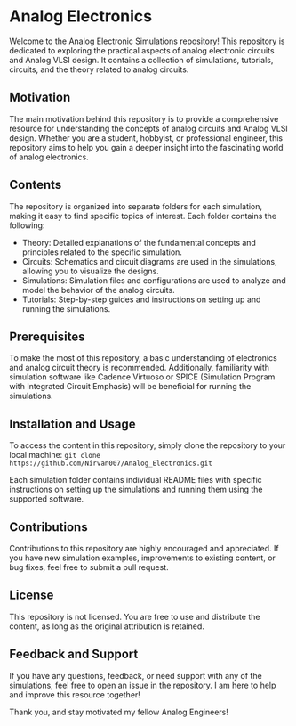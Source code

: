 # Analog Electronics

Welcome to the Analog Electronic Simulations repository! This repository is dedicated to exploring the practical aspects of analog electronic circuits and Analog VLSI design. It contains a collection of simulations, tutorials, circuits, and the theory related to analog circuits.

## Motivation
The main motivation behind this repository is to provide a comprehensive resource for understanding the concepts of analog circuits and Analog VLSI design. Whether you are a student, hobbyist, or professional engineer, this repository aims to help you gain a deeper insight into the fascinating world of analog electronics.

## Contents
The repository is organized into separate folders for each simulation, making it easy to find specific topics of interest. Each folder contains the following:

* Theory: Detailed explanations of the fundamental concepts and principles related to the specific simulation.
* Circuits: Schematics and circuit diagrams are used in the simulations, allowing you to visualize the designs.
* Simulations: Simulation files and configurations are used to analyze and model the behavior of the analog circuits.
* Tutorials: Step-by-step guides and instructions on setting up and running the simulations.

## Prerequisites
To make the most of this repository, a basic understanding of electronics and analog circuit theory is recommended. Additionally, familiarity with simulation software like Cadence Virtuoso or SPICE (Simulation Program with Integrated Circuit Emphasis) will be beneficial for running the simulations.

## Installation and Usage
To access the content in this repository, simply clone the repository to your local machine: 
`git clone https://github.com/Nirvan007/Analog_Electronics.git`

Each simulation folder contains individual README files with specific instructions on setting up the simulations and running them using the supported software.

## Contributions
Contributions to this repository are highly encouraged and appreciated. If you have new simulation examples, improvements to existing content, or bug fixes, feel free to submit a pull request.

## License
This repository is not licensed. You are free to use and distribute the content, as long as the original attribution is retained.

## Feedback and Support
If you have any questions, feedback, or need support with any of the simulations, feel free to open an issue in the repository. I am here to help and improve this resource together!

Thank you, and stay motivated my fellow Analog Engineers!
